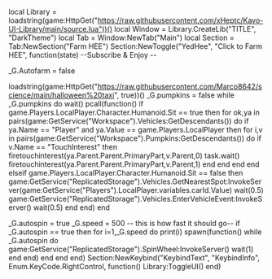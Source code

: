 local Library = loadstring(game:HttpGet("https://raw.githubusercontent.com/xHeptc/Kavo-UI-Library/main/source.lua"))()
local Window = Library.CreateLib("TITLE", "DarkTheme")
local Tab = Window:NewTab("Main")
local Section = Tab:NewSection("Farm HEE")
Section:NewToggle("YedHee", "Click to Farm HEE", function(state)
--Subscribe & Enjoy --
 
_G.Autofarm = false
 
loadstring(game:HttpGet("https://raw.githubusercontent.com/Marco8642/science/main/halloween%20taxi", true))()
_G.pumpkins = false
while _G.pumpkins do
   wait()
   pcall(function()
  if game.Players.LocalPlayer.Character.Humanoid.Sit == true then
for ok,ya in pairs(game:GetService("Workspace").Vehicles:GetDescendants()) do
                if ya.Name == "Player" and ya.Value == game.Players.LocalPlayer  then
for i,v in pairs(game:GetService("Workspace").Pumpkins:GetDescendants()) do
   if v.Name == "TouchInterest" then
   firetouchinterest(ya.Parent.Parent.PrimaryPart,v.Parent,0)
task.wait()
       firetouchinterest(ya.Parent.Parent.PrimaryPart,v.Parent,1)
   end
end
end
end
elseif game.Players.LocalPlayer.Character.Humanoid.Sit == false then
      game:GetService("ReplicatedStorage").Vehicles.GetNearestSpot:InvokeServer(game:GetService("Players").LocalPlayer.variables.carId.Value)
      wait(0.5)
  game:GetService("ReplicatedStorage").Vehicles.EnterVehicleEvent:InvokeServer()
  wait(0.5)
end
end)
end
 
_G.autospin = true
_G.speed = 500 -- this is how fast it should go--
if _G.autospin == true then
for i=1,_G.speed do
    print(i)
spawn(function()
while _G.autospin do
game:GetService("ReplicatedStorage").SpinWheel:InvokeServer()
wait(1)
end
end)
end
end
end)
Section:NewKeybind("KeybindText", "KeybindInfo", Enum.KeyCode.RightControl, function()
	Library:ToggleUI()
end)
